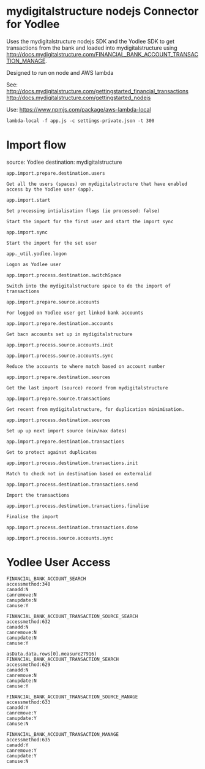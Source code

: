 mydigitalstructure nodejs Connector for Yodlee
==============================================

Uses the mydigitalstructure nodejs SDK and the Yodlee SDK to get transactions from the bank and loaded into mydigitalstructure using http://docs.mydigitalstructure.com/FINANCIAL_BANK_ACCOUNT_TRANSACTION_MANAGE.

Designed to run on node and AWS lambda

See:
http://docs.mydigitalstructure.com/gettingstarted_financial_transactions
http://docs.mydigitalstructure.com/gettingstarted_nodejs

Use:
https://www.npmjs.com/package/aws-lambda-local

`lambda-local -f app.js -c settings-private.json -t 300`

Import flow
===========

source: Yodlee
destination: mydigitalstructure

```
app.import.prepare.destination.users

Get all the users (spaces) on mydigitalstructure that have enabled access by the Yodlee user (app).
```

```
app.import.start

Set processing intialisation flags (ie processed: false)

Start the import for the first user and start the import sync
```
```
app.import.sync

Start the import for the set user
```

```
app._util.yodlee.logon

Logon as Yodlee user
```

```
app.import.process.destination.switchSpace

Switch into the mydigitalstructure space to do the import of transactions
```

```
app.import.prepare.source.accounts

For logged on Yodlee user get linked bank accounts

```

```
app.import.prepare.destination.accounts

Get bacn accounts set up in mydigitalstructure
```

```
app.import.process.source.accounts.init
```

```
app.import.process.source.accounts.sync

Reduce the accounts to where match based on account number
```

```
app.import.prepare.destination.sources

Get the last import (source) record from mydigitalstructure
```

```
app.import.prepare.source.transactions

Get recent from mydigitalstructure, for duplication minimisation.
```

```
app.import.process.destination.sources

Set up up next import source (min/max dates)
```

```
app.import.prepare.destination.transactions

Get to protect against duplicates
```

```
app.import.process.destination.transactions.init

Match to check not in destination based on externalid
```

```
app.import.process.destination.transactions.send

Import the transactions
```

```
app.import.process.destination.transactions.finalise

Finalise the import
```

```
app.import.process.destination.transactions.done
```

```
app.import.process.source.accounts.sync
```

Yodlee User Access
==================

```
FINANCIAL_BANK_ACCOUNT_SEARCH
accessmethod:340
canadd:N
canremove:N
canupdate:N
canuse:Y
```

```
FINANCIAL_BANK_ACCOUNT_TRANSACTION_SOURCE_SEARCH
accessmethod:632
canadd:N
canremove:N
canupdate:N
canuse:Y
```

```
asData.data.rows[0].measure27916)
FINANCIAL_BANK_ACCOUNT_TRANSACTION_SEARCH
accessmethod:629
canadd:N
canremove:N
canupdate:N
canuse:Y
```

```
FINANCIAL_BANK_ACCOUNT_TRANSACTION_SOURCE_MANAGE
accessmethod:633
canadd:Y
canremove:Y
canupdate:Y
canuse:N
```

```
FINANCIAL_BANK_ACCOUNT_TRANSACTION_MANAGE
accessmethod:635
canadd:Y
canremove:Y
canupdate:Y
canuse:N
```

